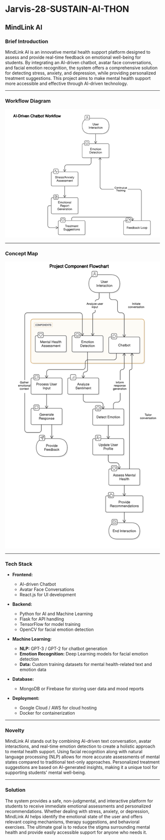 # **Jarvis-28-SUSTAIN-AI-THON**  
## **MindLink AI**

### **Brief Introduction**  
MindLink AI is an innovative mental health support platform designed to assess and provide real-time feedback on emotional well-being for students. By integrating an AI-driven chatbot, avatar face conversations, and facial emotion recognition, the system offers a comprehensive solution for detecting stress, anxiety, and depression, while providing personalized treatment suggestions. This project aims to make mental health support more accessible and effective through AI-driven technology.

---

### **Workflow Diagram**  
![Workflow Diagram](https://github.com/naveenkumar2194/Jarvis-28-SUSTAIN-AI-THON/blob/85a69942c229e8d389326c97dac78e3bfcb55683/Screenshot%202025-01-20%20222107.png)

---

### **Concept Map**  
![Concept Map](https://github.com/naveenkumar2194/Jarvis-28-SUSTAIN-AI-THON/blob/85a69942c229e8d389326c97dac78e3bfcb55683/diagram-export-20-1-2025-10_23_14-pm.png)

---

### **Tech Stack**  
- **Frontend:**  
  - AI-driven Chatbot  
  - Avatar Face Conversations  
  - React.js for UI development  

- **Backend:**  
  - Python for AI and Machine Learning  
  - Flask for API handling  
  - TensorFlow for model training  
  - OpenCV for facial emotion detection  

- **Machine Learning:**  
  - **NLP:** GPT-3 / GPT-2 for chatbot generation  
  - **Emotion Recognition:** Deep Learning models for facial emotion detection  
  - **Data:** Custom training datasets for mental health-related text and emotion data  

- **Database:**  
  - MongoDB or Firebase for storing user data and mood reports  

- **Deployment:**  
  - Google Cloud / AWS for cloud hosting  
  - Docker for containerization  

---

### **Novelty**  
MindLink AI stands out by combining AI-driven text conversation, avatar interactions, and real-time emotion detection to create a holistic approach to mental health support. Using facial recognition along with natural language processing (NLP) allows for more accurate assessments of mental states compared to traditional text-only approaches. Personalized treatment suggestions are based on AI-generated insights, making it a unique tool for supporting students' mental well-being.

---

### **Solution**  
The system provides a safe, non-judgmental, and interactive platform for students to receive immediate emotional assessments and personalized recommendations. Whether dealing with stress, anxiety, or depression, MindLink AI helps identify the emotional state of the user and offers relevant coping mechanisms, therapy suggestions, and behavioral exercises. The ultimate goal is to reduce the stigma surrounding mental health and provide easily accessible support for anyone who needs it.
